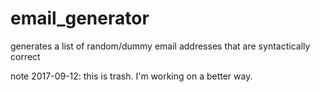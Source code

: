 # email_generator
generates a list of random/dummy email addresses that are syntactically correct

note 2017-09-12: this is trash. I'm working on a better way. 
